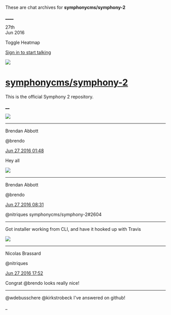 These are chat archives for **symphonycms/symphony-2**

[__](/symphonycms/symphony-2/archives/2016/06/28)[__](/symphonycms/symphony-2/archives/2016/06/26)

27th  
Jun 2016

Toggle Heatmap

[Sign in to start talking](/login?action=login&button=archive-login)

![](https://avatars-02.gitter.im/group/iv/3/57542c45c43b8c601977197e?s=48)

#  [symphonycms/symphony-2](/symphonycms/symphony-2)

This is the official Symphony 2 repository.

[ __](/orgs/symphonycms/rooms "More symphonycms rooms")

![](https://avatars2.githubusercontent.com/u/69268?v=3&s=30)

____

Brendan Abbott

@brendo

[Jun 27 2016
01:48](https://gitter.im/symphonycms/symphony-2?at=577085fe8c9263ba30fc2d15)

Hey all

![](https://avatars2.githubusercontent.com/u/69268?v=3&s=30)

____

Brendan Abbott

@brendo

[Jun 27 2016
08:31](https://gitter.im/symphonycms/symphony-2?at=5770e47d1ac8bd1a4d66c864)

@nitriques symphonycms/symphony-2#2604

____

Got installer working from CLI, and have it hooked up with Travis

![](https://avatars1.githubusercontent.com/u/771169?v=3&s=30)

____

Nicolas Brassard

@nitriques

[Jun 27 2016
17:52](https://gitter.im/symphonycms/symphony-2?at=577167d4bb1de91c5483d986)

Congrat @brendo looks really nice!

____

@wdebusschere @kirkstrobeck I've answered on github!

_

